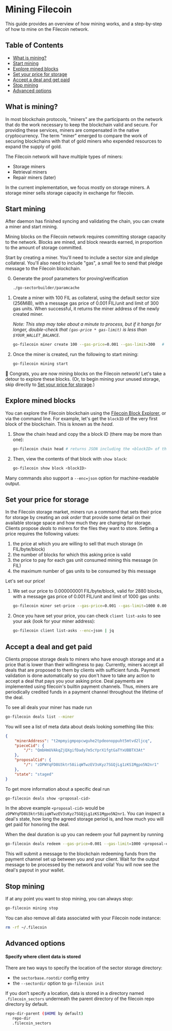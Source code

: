 # Mining Filecoin

This guide provides an overview of how mining works, and a step-by-step of how to mine on the Filecoin network.

## Table of Contents

* [What is mining?](#what-is-mining)
* [Start mining](#start-mining)
* [Explore mined blocks](#explore-mined-blocks)
* [Set your price for storage](#set-your-price-for-storage)
* [Accept a deal and get paid](#accept-a-deal-and-get-paid)
* [Stop mining](#stop-mining)
* [Advanced options](#advanced-options)

## <div id="what-is-mining" />What is mining?

In most blockchain protocols, "miners" are the participants on the network that do the work necessary to keep the blockchain valid and secure. For providing these services, miners are compensated in the native cryptocurrency. The term "miner" emerged to compare the work of securing blockchains with that of gold miners who expended resources to expand the supply of gold.
<!--
One key difference between Proof-of-Work systems (such as Bitcoin) and Filecoin is that Filecoin is designed to generate a native token as. More specifically, in the case of Filecoin, miners secure the network by computing proofs of storage and the overall purpose of the network is for miners to provide storage to other users. Contrast this to Bitcoin, in which miners secure the network by computing wasteful proofs of work, while the overall purposes of the network are transactions and store-of-value.-->

The Filecoin network will have multiple types of miners:
* Storage miners
* Retrieval miners
* Repair miners (later)

In the current implementation, we focus mostly on storage miners. A storage miner sells storage capacity in exchange for filecoin.

## Start mining

After daemon has finished syncing and validating the chain, you can create a miner and start mining.

Mining blocks on the Filecoin network requires committing storage capacity to the network. Blocks are mined, and block rewards earned, in proportion to the amount of storage committed.

Start by creating a miner. You'll need to include a sector size and pledge collateral. You'll also need to include "gas", a small fee to send that pledge message to the Filecoin blockchain.

0. Generate the proof parameters for proving/verification

   ```sh 
   ./go-sectorbuilder/paramcache
   ```

1. Create a miner with 100 FIL as collateral, using the default sector size (256MiB), with a message gas price of 0.001 FIL/unit and limit of 300 gas units. When successful, it returns the miner address of the newly created miner.

    *Note: This step may take about a minute to process, but if it hangs for longer, double-check that `(gas-price * gas-limit)` is less than `$YOUR_WALLET_BALANCE`.*

    ```sh
    go-filecoin miner create 100 --gas-price=0.001 --gas-limit=300   # this may take a minute
    ```

1. Once the miner is created, run the following to start mining:

    ```sh
    go-filecoin mining start
    ```

:star2: Congrats, you are now mining blocks on the Filecoin network! Let's take a detour to explore these blocks. (Or, to begin mining your unused storage, skip directly to [Set your price for storage](#set-your-price-for-storage).)

## Explore mined blocks

You can explore the Filecoin blockchain using the [Filecoin Block Explorer](http://user.kittyhawk.wtf:8000/), or via the command line.  For example, let's get the `blockID` of the very first block of the blockchain. This is known as the _head_.

1. Show the chain head and copy the a block ID (there may be more than one):
    ```sh    
    go-filecoin chain head # returns JSON including the <blockID> of the chain head
    ```
1. Then, view the contents of that block with `show block`: 
    ```sh    
    go-filecoin show block <blockID>
    ```

Many commands also support a `--enc=json` option for machine-readable output.

## Set your price for storage

In the Filecoin storage market, miners run a command that sets their price for storage by creating an *ask order* that provide some detail on their available storage space and how much they are charging for storage. Clients propose *deals* to miners for the files they want to store. Setting a price requires the following values:
1. the price at which you are willing to sell that much storage (in FIL/byte/block)
1. the number of blocks for which this asking price is valid
1. the price to pay for each gas unit consumed mining this message (in FIL)
1. the maximum number of gas units to be consumed by this message

Let's set our price!
   
1. We set our price to 0.000000001 FIL/byte/block, valid for 2880 blocks, with a message gas price of 0.001 FIL/unit and limit of 1000 gas units:
    ```sh
    go-filecoin miner set-price --gas-price=0.001 --gas-limit=1000 0.000000001 2880
    ```
1. Once you have set your price, you can check `client list-asks` to see your ask (look for your miner address):
    ```sh
    go-filecoin client list-asks --enc=json | jq 
    ```

## Accept a deal and get paid

Clients propose storage deals to miners who have enough storage and at a price that is lower than their willingness to pay.  Currently, miners accept all deals that are proposed to them by clients with sufficient funds. Payment validation is done automatically so you don't have to take any action to accept a deal that pays you your asking price.  Deal payments are implemented using filecoin's builtin payment channels. Thus, miners are periodically credited funds in a payment channel throughout the lifetime of the deal.

To see all deals your miner has made run 
```sh
go-filecoin deals list --miner
```
 You will see a list of meta data about deals looking something like this:
```json
{
	"minerAddress": "t2mpmyigmpopcwguhe2tpdeonoppuht5mtvd2ljcq",
	"pieceCid": {
		"/": "QmbHmUVAkqZjQXgifDady7m5cYprX1fgtGaTYxUBBTX3At"
	},
	"proposalCid": {
		"/": "zDPWYqFD8U3ktr58iiqWTwzEV3sKyz7SGQjLg1zKS1Mgpo5N2nr1"
	},
	"state": "staged"
}
```

To get more information about a specific deal run 
```sh
go-filecoin deals show <proposal-cid>
```  
In the above example `<proposal-cid>` would be `zDPWYqFD8U3ktr58iiqWTwzEV3sKyz7SGQjLg1zKS1Mgpo5N2nr1`.  You can inspect a deal's state, how long the agreed storage period is, and how much you will get paid for honoring the deal.

When the deal duration is up you can redeem your full payment by running 
```sh
go-filecoin deals redeem --gas-price=0.001 --gas-limit=1000 <proposal-cid>
``` 
This will submit a message to the blockchain redeeming funds from the payment channel set up between you and your client.  Wait for the output message to be processed by the network and voila! You will now see the deal's payout in your wallet.

## Stop mining

If at any point you want to stop mining, you can always stop:
```sh
go-filecoin mining stop
```

You can also remove all data associated with your Filecoin node instance:
```sh
rm -rf ~/.filecoin
```

## Advanced options

#### Specify where client data is stored
There are two ways to specify the location of the sector storage directory:
* the `sectorbase.rootdir` config entry
* the `--sectordir` option to `go-filecoin init`

If you don’t specify a location, data is stored in a directory named `.filecoin_sectors` underneath the parent directory of the filecoin repo directory by default.
```sh
repo-dir-parent ($HOME by default)
   repo-dir
   .filecoin_sectors
```
